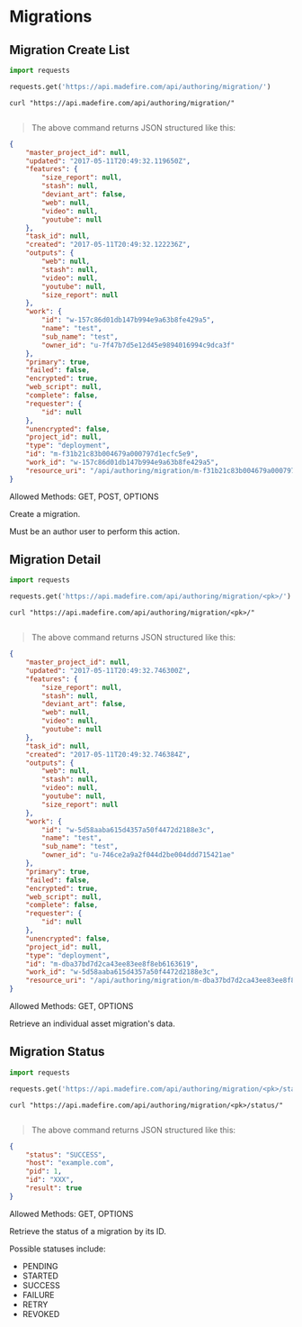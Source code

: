 # Migrations

## Migration Create List

```python
import requests

requests.get('https://api.madefire.com/api/authoring/migration/')
```

```shell
curl "https://api.madefire.com/api/authoring/migration/"
```

```javascript
```

> The above command returns JSON structured like this:

```json
{
    "master_project_id": null,
    "updated": "2017-05-11T20:49:32.119650Z",
    "features": {
        "size_report": null,
        "stash": null,
        "deviant_art": false,
        "web": null,
        "video": null,
        "youtube": null
    },
    "task_id": null,
    "created": "2017-05-11T20:49:32.122236Z",
    "outputs": {
        "web": null,
        "stash": null,
        "video": null,
        "youtube": null,
        "size_report": null
    },
    "work": {
        "id": "w-157c86d01db147b994e9a63b8fe429a5",
        "name": "test",
        "sub_name": "test",
        "owner_id": "u-7f47b7d5e12d45e9894016994c9dca3f"
    },
    "primary": true,
    "failed": false,
    "encrypted": true,
    "web_script": null,
    "complete": false,
    "requester": {
        "id": null
    },
    "unencrypted": false,
    "project_id": null,
    "type": "deployment",
    "id": "m-f31b21c83b004679a000797d1ecfc5e9",
    "work_id": "w-157c86d01db147b994e9a63b8fe429a5",
    "resource_uri": "/api/authoring/migration/m-f31b21c83b004679a000797d1ecfc5e9/"
}
```

Allowed Methods: GET, POST, OPTIONS

Create a migration.

Must be an author user to perform this action.
## Migration Detail

```python
import requests

requests.get('https://api.madefire.com/api/authoring/migration/<pk>/')
```

```shell
curl "https://api.madefire.com/api/authoring/migration/<pk>/"
```

```javascript
```

> The above command returns JSON structured like this:

```json
{
    "master_project_id": null,
    "updated": "2017-05-11T20:49:32.746300Z",
    "features": {
        "size_report": null,
        "stash": null,
        "deviant_art": false,
        "web": null,
        "video": null,
        "youtube": null
    },
    "task_id": null,
    "created": "2017-05-11T20:49:32.746384Z",
    "outputs": {
        "web": null,
        "stash": null,
        "video": null,
        "youtube": null,
        "size_report": null
    },
    "work": {
        "id": "w-5d58aaba615d4357a50f4472d2188e3c",
        "name": "test",
        "sub_name": "test",
        "owner_id": "u-746ce2a9a2f044d2be004ddd715421ae"
    },
    "primary": true,
    "failed": false,
    "encrypted": true,
    "web_script": null,
    "complete": false,
    "requester": {
        "id": null
    },
    "unencrypted": false,
    "project_id": null,
    "type": "deployment",
    "id": "m-dba37bd7d2ca43ee83ee8f8eb6163619",
    "work_id": "w-5d58aaba615d4357a50f4472d2188e3c",
    "resource_uri": "/api/authoring/migration/m-dba37bd7d2ca43ee83ee8f8eb6163619/"
}
```

Allowed Methods: GET, OPTIONS

Retrieve an individual asset migration's data.
## Migration Status

```python
import requests

requests.get('https://api.madefire.com/api/authoring/migration/<pk>/status/')
```

```shell
curl "https://api.madefire.com/api/authoring/migration/<pk>/status/"
```

```javascript
```

> The above command returns JSON structured like this:

```json
{
    "status": "SUCCESS", 
    "host": "example.com", 
    "pid": 1, 
    "id": "XXX", 
    "result": true
}
```

Allowed Methods: GET, OPTIONS

Retrieve the status of a migration by its ID.

Possible statuses include:
- PENDING
- STARTED
- SUCCESS
- FAILURE
- RETRY
- REVOKED
